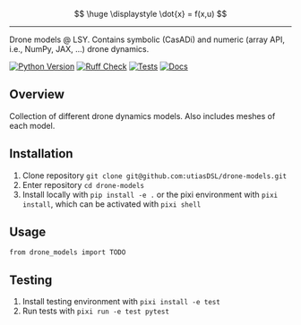 $$
\huge \displaystyle \dot{x} = f(x,u)
$$

---

Drone models @ LSY. Contains symbolic (CasADi) and numeric (array API, i.e., NumPy, JAX, ...) drone dynamics.

[![Python Version]][Python Version URL] [![Ruff Check]][Ruff Check URL] [![Tests]][Tests URL] [![Docs]][Docs URL]

[Python Version]: https://img.shields.io/badge/python-3.10+-blue.svg
[Python Version URL]: https://www.python.org

[Ruff Check]: https://github.com/utiasDSL/drone-models/actions/workflows/ruff.yml/badge.svg?style=flat-square
[Ruff Check URL]: https://github.com/utiasDSL/drone-models/actions/workflows/ruff.yml

[Tests]: https://github.com/utiasDSL/drone-models/actions/workflows/testing.yml/badge.svg
[Tests URL]: https://github.com/utiasDSL/drone-models/actions/workflows/testing.yml

[Docs]: https://github.com/utiasDSL/drone-models/actions/workflows/docs.yml/badge.svg
[Docs URL]: https://utiasdsl.github.io/drone-models/

## Overview
Collection of different drone dynamics models. Also includes meshes of each model.

## Installation

1. Clone repository `git clone git@github.com:utiasDSL/drone-models.git`
2. Enter repository `cd drone-models`
3. Install locally with `pip install -e .` or the pixi environment with `pixi install`, which can be activated with `pixi shell`


## Usage
`from drone_models import TODO`


## Testing
1. Install testing environment with `pixi install -e test`
1. Run tests with `pixi run -e test pytest`
